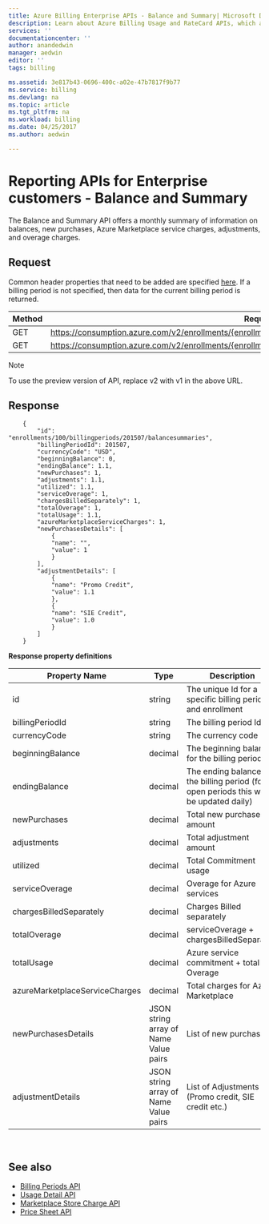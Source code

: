 ```yaml
---
title: Azure Billing Enterprise APIs - Balance and Summary| Microsoft Docs
description: Learn about Azure Billing Usage and RateCard APIs, which are used to provide insights into Azure resource consumption and trends.
services: ''
documentationcenter: ''
author: anandedwin
manager: aedwin
editor: ''
tags: billing

ms.assetid: 3e817b43-0696-400c-a02e-47b7817f9b77
ms.service: billing
ms.devlang: na
ms.topic: article
ms.tgt_pltfrm: na
ms.workload: billing
ms.date: 04/25/2017
ms.author: aedwin

---
```

# Reporting APIs for Enterprise customers - Balance and Summary

The Balance and Summary API offers a monthly summary of information on balances, new purchases, Azure Marketplace service charges, adjustments, and overage charges.


## Request
Common header properties that need to be added are specified [here](https://docs.microsoft.com/azure/billing/billing-enterprise-api). If a billing period is not specified, then data for the current billing period is returned.

|Method | Request URI|
|-|-|
|GET| https://consumption.azure.com/v2/enrollments/{enrollmentNumber}/balancesummary|
|GET| https://consumption.azure.com/v2/enrollments/{enrollmentNumber}/billingPeriods/{billingPeriod}/balancesummary|

> [!Note]
> To use the preview version of API, replace v2 with v1 in the above URL.
>

## Response

		{
		    "id": "enrollments/100/billingperiods/201507/balancesummaries",
      		"billingPeriodId": 201507,
      		"currencyCode": "USD",
      		"beginningBalance": 0,
      		"endingBalance": 1.1,
      		"newPurchases": 1,
      		"adjustments": 1.1,
      		"utilized": 1.1,
      		"serviceOverage": 1,
      		"chargesBilledSeparately": 1,
      		"totalOverage": 1,
      		"totalUsage": 1.1,
      		"azureMarketplaceServiceCharges": 1,
      		"newPurchasesDetails": [
        		{
          		"name": "",
          		"value": 1
        		}
      		],
      		"adjustmentDetails": [
        		{
          		"name": "Promo Credit",
          		"value": 1.1
        		},
        		{
          		"name": "SIE Credit",
          		"value": 1.0
        		}
      		]
		}


**Response property definitions**

|Property Name| Type| Description|
|-|-|-|
|id|string|The unique Id for a specific billing period and enrollment|
|billingPeriodId|string |The billing period Id|
|currencyCode|string |The currency code|
|beginningBalance|decimal| The beginning balance for the billing period|
|endingBalance|decimal| The ending balance for the billing period (for open periods this will be updated daily)|
|newPurchases|decimal| Total new purchase amount|
|adjustments|decimal| Total adjustment amount|
|utilized|decimal| Total Commitment usage|
|serviceOverage|decimal| Overage for Azure services|
|chargesBilledSeparately|decimal| Charges Billed separately|
|totalOverage|decimal| serviceOverage + chargesBilledSeparately|
|totalUsage|decimal| Azure service commitment + total Overage|
|azureMarketplaceServiceCharges|decimal| Total charges for Azure Marketplace|
|newPurchasesDetails|JSON string array of Name Value pairs|List of new purchases|
|adjustmentDetails|JSON string array of Name Value pairs|List of Adjustments (Promo credit, SIE credit etc.) |


<br/>

## See also

* [Billing Periods API](billing-enterprise-api-billing-periods.md)
* [Usage Detail API](billing-enterprise-api-usage-detail.md)
* [Marketplace Store Charge API](billing-enterprise-api-marketplace-storecharge.md)
* [Price Sheet API](billing-enterprise-api-pricesheet.md)

